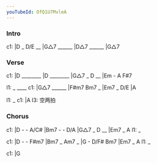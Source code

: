 ```yaml
---
youTubeId: OfQ1U7MvleA
---
```


### Intro

c1: |D _ D/E __ |G△7 ______ |D△7 ______ |G△7

### Verse

c1: |D ________ |D ________ |G△7 _ D __ |Em - A F#7

l1:  _                             ____
c1: |G△7 ______ |F#m7 Bm7 _ |Em7 _ D/E  |A

l1:  _
c1: |A
l3:  空两拍

### Chorus

c1: |D - - A/C# |Bm7 - - D/A |G△7 _ D __ |Em7 _ A
l1:  _

c1: |D - - F#m7 |Bm7 _ Am7 _ |G - D/F# Bm7 |Em7 _ A 
l1:  _

c1: |G